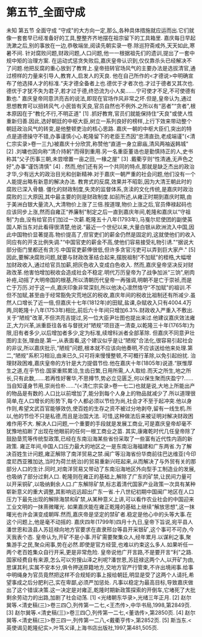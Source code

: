 # 第五节_全面守成

未知
第五节
全面守成
“守成"的大方向一定,那么,各种具体措施就应运而出.它们就像一套套早已经准备好的工具,整整齐齐地摆在祖宗留下的工具箱里.
嘉庆每日早起洗漱之后,别的事放在一边,恭敬端坐,阅读先朝实录一卷.除巡狩斋戒外,天天如此,寒暑不间.
针对腐败问题,财政问题,人口问题,他一一根据祖先们的遗训,提出了一套中规中矩的治理方案.
在运动式惩贪失败后,嘉庆皇帝认识到,仅仅靠杀头已经解决不了问题.他把反腐的重心放到了教育上.皇帝扭转官场风气的主要办法是选拔清官,通过榜样的力量来引导人,教育人,启发人的天良.
他在自己所作的<才德说>中明确宣布了他选择人才的标准.“夫才德全备者上也.德优于才者次也.才过于德者又其次也.德优于才犹不失为君子,若才过于德,终恐流为小人矣.......宁可使才不足,不可使德有歉也."
嘉庆皇帝同意洪亮吉的说法,即现在官场作风非常之坏.但是,皇帝认为,通过思想教育可以扭转风气.小民皆有天良,官员自然也不例外.之所以有“恶者"“贪者",根本原因在于“教化不行,不明正道"
[1]
.抓好教育,官员们就能保持住“天良"或使人性重新归善.因此,选好朝廷的中枢大臣,树立一系列良好的榜样,上行下效来带动整个朝廷政治风气的转变,是他整顿吏治的核心思路.
嘉庆一朝的中枢大臣们,突出的特点是道德操守不错,办事谨慎小心.乾隆留下的老臣王杰因“忠清直劲,老成端谨"(<清仁宗实录>卷一三九)被嘉庆十分欣赏,称赞他“直道一身立廊庙,清风两袖返韩城"
[2]
.刘墉也因向称“清介持躬"而得到重用.另一名重臣董诰也是勤慎持正的人,史书称其“父子历事三朝,未尝增置一亩之田,一椽之屋"
[3]
.戴衢亨则“性清通,无声色之好",办事“谨饬清慎"
[4]
.
然而,他们还有另一个共同的特点,那就是缺乏杰出的政治才华,少有远大的政治目光和创新精神.对于嘉庆一朝严重的社会问题,他们没有一个人能提出略有新意的解决办法.
教育式的反腐,效果并不昭彰,因为大清王朝此时的腐败已深入骨髓.
僵化的财政制度,失灵的监督体系,贪渎的文化传统,是嘉庆时政治腐败的三大原因,其中最主要的则是财政制度.如前所述,从雍正时期到嘉庆时期,由于美洲白银大量流入,大清物价上涨了三倍.按道理,物价上涨之后,官员俸禄起码也应该同步上涨,然而自雍正“养廉制"制定之后一直到嘉庆年间,乾隆和嘉庆以“守祖制"为由,没有给官员们加过一次薪.乾隆五十八年(1793年),马戛尔尼使团的副使英国人斯当东对此看得很清楚,他说.“最近一个世纪以来,大量白银从欧洲流入中国,因此中国物价显著提高.物价提高了,但官吏们的薪金仍然是固定的,这就使他们的收入同应有的开支比例失调."“中国官吏的薪金不高,使他们容易接受礼物引诱."“据说大部分衙门里都还有贪污.中国官吏薪俸很低,但许多贪官污吏可以弄到巨大家产."
[5]
因此,要解决腐败问题,就要与财政改革结合起来,摆脱祖制“不加赋"的桎梏,大幅增加财政收入,通过给官员加薪,把灰色收入变成白色收入.
然而,嘉庆皇帝坚决反对财政改革.他害怕增加税收会造成社会不稳定.明代万历皇帝为了战争加派“三饷",剜肉补疮,动摇了大明帝国的根基,所以清朝历代皇帝一再强调,明朝不是亡于崇祯,而是亡于万历.对于这一点,嘉庆印象非常深刻,所以他决心凛然恪守“不加赋"的祖训.不但不加赋,甚至由于经常豁免灾荒地区的税收,嘉庆年间的税收比祖制还有所减少.虽然人口增长了近一倍,但嘉庆十七年(1812年)的田赋,盐课,杂赋收入只有4004.4万两,同乾隆十八年(1753年)相比,前后六十年间只增加6.3%.财政收入严重入不敷出.
关于“陋规"改革,不但洪亮吉提过,另一位大臣尹壮图也提出来过.他建议嘉庆效法雍正,大力兴革,派重臣往各省与督抚对“陋规"项目逐一清查,以乾隆三十年(1765年)为限,旧有者多少,以后增加者多少,定为标准,续增科派者全部革除.
但嘉庆不同意尹壮图的主张,理由是.第一,从表面看,这个建议似乎是让“陋规"合法化,很容易引起社会的非议,所以嘉庆批示,“陋规"问题,根本就不应该向他奏明,不应该送给他来处理.第二,“陋规"系积习相沿,由来已久,只可将来慢慢整顿,不可概行革除,以免引起纷扰.
治理财政困难,嘉庆皇帝的方针是大力提倡节俭.他在嘉庆十年(1805年)说道.“朕惟厚生之道,在乎节俭.国家重熙累洽,生齿日繁,日用所需,人人取给.而天之所生,地之所长,只有此数,......若再性好奢华,不思撙节,势必立见匮乏,何以保生聚而庆盈宁?......当自知谨身节用,崇尚俭朴......"(<清仁宗实录>卷一七二)也就是说,大地上所能出产的物品是有数的.人口比以前增加了,能分到每个人身上的物品就减少了.所以道理很简单,在人口增长的形势下,每个人都必须以节俭为尚,社会才不至于起冲突.他以身作则,希望文武百官能够效仿,使百姓的生存之资不被过分地剥夺,留有一线生机.所以,他的节俭不只是私德,而且是治国大法.
可惜,这种做法后来被证明对解决财政困难作用不大.
解决人口问题,一个重要的手段就是发展工商业,可是嘉庆皇帝却毫不犹豫地掐断了出现在他眼前的任何一根工商业之苗.
其实,康雍乾时代几任皇帝除了鼓励垦荒等传统型政策,已经在东南沿海某些省份采取了一些富有近代性内涵的新政策.
雍正年间,中国人口压力最大的地区之一是东南沿海福建和广东两省.为了解决百姓生计问题,雍正解除了南洋贸易之禁.闽广等沿海省份华商前往巴达维亚(今印度尼西亚雅加达,当时为荷兰统治)的贸易重新兴旺起来,从而解决了与外贸有关的那部分人口的生计.同时,对南洋贸易又带动了东南沿海地区外向型手工制造业的发展,也吸纳了部分过剩人口.
乾隆则在雍正的基础上,解除了广东的矿禁,让民间力量可以开采铜矿,以吸纳剩余人口.广东解除矿禁,标志着清代国家产业政策一次具有某种崭新意义的重大调整,其影响远远超出广东一省.十八世纪初期中国闽广地区在人口压力下最先出现的解除海禁和矿禁,从某种意义上讲,可以看作农业社会的中国迎来工业文明的一抹熹微曙光.
如果嘉庆能在雍正乾隆的基础上继续“解放思想",这一抹曙光也许会演变成朝晖.然而,嘉庆帝是坚定的禁矿者.稳定是他心中的头等大事.在这个问题上,他是毫不动摇的.
嘉庆四年(1799年)四月十九日,皇帝下旨说,宛平县人潘世恩和汲县人苏廷禄向地方官要求在直隶邢台等县开采银矿,这个事可不可办,今天我表个态.
皇帝认为,开矿不是小事.开矿需要聚集众人,经年累月.以谋利之事,聚集游手之民,聚众闹事,势在必然.即使是官方经营,也难以约束这么多人.如果听任一两个老百姓集众自行开采,更是非常危险.
皇帝说他广开言路,不是要开言“利"之路.国家经费自有来源,怎么可以穷搜山泽之利呢?潘世恩,苏廷禄这两个人,以开矿为由,思谋其利,实属不安本分,俱令押送原籍地方,交地方官严行管束,不许出境闹事.给事中明绳身为官员竟然把这样不合规矩的事上报给朝廷,明显是受了这两个人请托,希望事成之后分肥利己,实在卑鄙,必须严加惩处.
凡事以稳定为最高目标,导致嘉庆做出了这个错误决策.这一决定是对雍正,乾隆时期新政策探索的开倒车,它堵死了大批剩余劳动力的出路,加剧了社会动荡.
[1]
<光绪朝东华录>,光绪三年正月.
[2]
赵尔巽等.<清史稿(三)>卷三四〇,列传第一二七,<王杰传>,中华书局,1998,第2849页.
[3]
赵尔巽等.<清史稿(三)>卷三四〇,列传第一二七,<董诰传>,第2850页.
[4]
赵尔巽等.<清史稿(三)>卷三四一,列传第一二八,<戴衢亨传>,第2852页.
[5]
斯当东.<英使谒见乾隆纪实>,叶笃义译,上海书店出版社,1997,第481,505页.